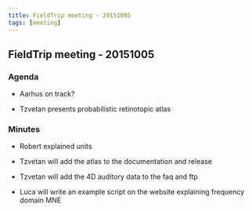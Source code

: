```yaml
---
title: FieldTrip meeting - 20151005
tags: [meeting]
---
```


## FieldTrip meeting - 20151005

### Agenda

- Aarhus on track?

- Tzvetan presents probabilistic retinotopic atlas

### Minutes

- Robert explained units

- Tzvetan will add the atlas to the documentation and release

- Tzvetan will add the 4D auditory data to the faq and ftp

- Luca will write an example script on the website explaining frequency domain MNE
